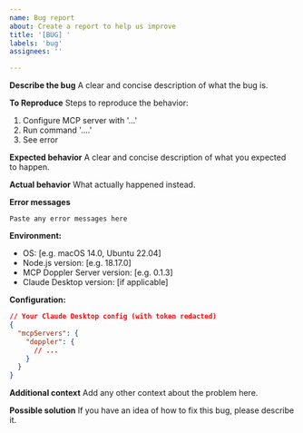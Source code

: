 ```yaml
---
name: Bug report
about: Create a report to help us improve
title: '[BUG] '
labels: 'bug'
assignees: ''

---
```


**Describe the bug**
A clear and concise description of what the bug is.

**To Reproduce**
Steps to reproduce the behavior:
1. Configure MCP server with '...'
2. Run command '....'
3. See error

**Expected behavior**
A clear and concise description of what you expected to happen.

**Actual behavior**
What actually happened instead.

**Error messages**
```
Paste any error messages here
```

**Environment:**
 - OS: [e.g. macOS 14.0, Ubuntu 22.04]
 - Node.js version: [e.g. 18.17.0]
 - MCP Doppler Server version: [e.g. 0.1.3]
 - Claude Desktop version: [if applicable]

**Configuration:**
```json
// Your Claude Desktop config (with token redacted)
{
  "mcpServers": {
    "doppler": {
      // ...
    }
  }
}
```

**Additional context**
Add any other context about the problem here.

**Possible solution**
If you have an idea of how to fix this bug, please describe it.